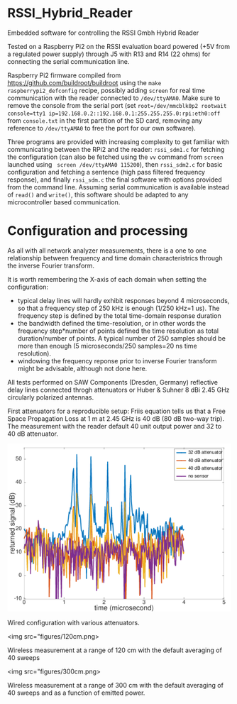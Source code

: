 # RSSI_Hybrid_Reader

Embedded software for controlling the RSSI Gmbh Hybrid Reader

Tested on a Raspberry Pi2 on the RSSI evaluation board powered (+5V from
a regulated power supply) through J5 with R13 and R14 (22 ohms) for connecting
the serial communication line.

Raspberry Pi2 firmware compiled from https://github.com/buildroot/buildroot using the
``make raspberrypi2_defconfig`` recipe, possibly adding ``screen`` for real time communication
with the reader connected to ``/dev/ttyAMA0``. Make sure to remove the console from the
serial port (set ``root=/dev/mmcblk0p2 rootwait 
console=tty1 ip=192.168.0.2::192.168.0.1:255.255.255.0:rpi:eth0:off`` from ``console.txt``
in the first partition of the SD card, removing any reference to ``/dev/ttyAMA0`` to free
the port for our own software).

Three programs are provided with increasing complexity to get familiar with communicating
between the RPi2 and the reader: ``rssi_sdm1.c`` for fetching the configuration (can also
be fetched using the ``vv`` command from ``screen`` launched using `` screen /dev/ttyAMA0 115200``),
then ``rssi_sdm2.c`` for basic configuration and fetching a sentence (high pass filtered
frequency response), and finally ``rssi_sdm.c`` the final software with options provided
from the command line. Assuming serial communication is available instead of ``read()``
and ``write()``, this software should be adapted to any microcontroller based communication.

# Configuration and processing

As all with all network analyzer measurements, there is a one to one relationship
between frequency and time domain characteristrics through the inverse Fourier transform.

It is worth remembering the X-axis of each domain when setting the configuration:
* typical delay lines will hardly exhibit responses beyond 4 microseconds, so that a frequency
step of 250 kHz is enough (1/250 kHz=1 us). The frequency step is defined by the total time-domain
response duration
* the bandwidth defined the time-resolution, or in other words the frequency step*number of
points defined the time resolution as total duration/number of points. A typical number of 250 
samples should be more than enough (5 microseconds/250 samples=20 ns time resolution).
* windowing the frequency reponse prior to inverse Fourier transform might be advisable, although
not done here.

All tests performed on SAW Components (Dresden, Germany) reflective delay lines connected throgh
attenuators or  Huber & Suhner 8 dBi 2.45 GHz circularly polarized antennas.

First attenuators for a reproducible setup: Friis equation tells us that a Free Space Propagation Loss
at 1 m at 2.45 GHz is 40 dB (80 dB two-way trip). The measurement with the reader default 40 unit output
power and 32 to 40 dB attenuator.

<img src="figures/250kHz.png">

Wired configuration with various attenuators.

<img src="figures/120cm.png>

Wireless measurement at a range of 120 cm with the default averaging of 40 sweeps

<img src="figures/300cm.png>

Wireless measurement at a range of 300 cm with the default averaging of 40 sweeps and as
a function of emitted power.

